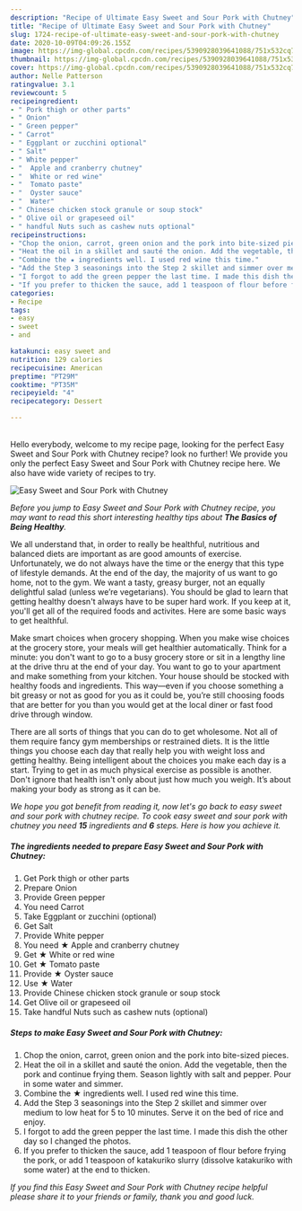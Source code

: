 ```yaml
---
description: "Recipe of Ultimate Easy Sweet and Sour Pork with Chutney"
title: "Recipe of Ultimate Easy Sweet and Sour Pork with Chutney"
slug: 1724-recipe-of-ultimate-easy-sweet-and-sour-pork-with-chutney
date: 2020-10-09T04:09:26.155Z
image: https://img-global.cpcdn.com/recipes/5390928039641088/751x532cq70/easy-sweet-and-sour-pork-with-chutney-recipe-main-photo.jpg
thumbnail: https://img-global.cpcdn.com/recipes/5390928039641088/751x532cq70/easy-sweet-and-sour-pork-with-chutney-recipe-main-photo.jpg
cover: https://img-global.cpcdn.com/recipes/5390928039641088/751x532cq70/easy-sweet-and-sour-pork-with-chutney-recipe-main-photo.jpg
author: Nelle Patterson
ratingvalue: 3.1
reviewcount: 5
recipeingredient:
- " Pork thigh or other parts"
- " Onion"
- " Green pepper"
- " Carrot"
- " Eggplant or zucchini optional"
- " Salt"
- " White pepper"
- "  Apple and cranberry chutney"
- "  White or red wine"
- "  Tomato paste"
- "  Oyster sauce"
- "  Water"
- " Chinese chicken stock granule or soup stock"
- " Olive oil or grapeseed oil"
- " handful Nuts such as cashew nuts optional"
recipeinstructions:
- "Chop the onion, carrot, green onion and the pork into bite-sized pieces."
- "Heat the oil in a skillet and sauté the onion. Add the vegetable, then the pork and continue frying them. Season lightly with salt and pepper. Pour in some water and simmer."
- "Combine the ★ ingredients well. I used red wine this time."
- "Add the Step 3 seasonings into the Step 2 skillet and simmer over medium to low heat for 5 to 10 minutes.   Serve it on the bed of rice and enjoy."
- "I forgot to add the green pepper the last time. I made this dish the other day so I changed the photos."
- "If you prefer to thicken the sauce, add 1 teaspoon of flour before frying the pork, or add 1 teaspoon of katakuriko slurry (dissolve katakuriko with some water) at the end to thicken."
categories:
- Recipe
tags:
- easy
- sweet
- and

katakunci: easy sweet and 
nutrition: 129 calories
recipecuisine: American
preptime: "PT29M"
cooktime: "PT35M"
recipeyield: "4"
recipecategory: Dessert

---
```

<br>
Hello everybody, welcome to my recipe page, looking for the perfect Easy Sweet and Sour Pork with Chutney recipe? look no further! We provide you only the perfect Easy Sweet and Sour Pork with Chutney recipe here. We also have wide variety of recipes to try.
<br>


![Easy Sweet and Sour Pork with Chutney](https://img-global.cpcdn.com/recipes/5390928039641088/751x532cq70/easy-sweet-and-sour-pork-with-chutney-recipe-main-photo.jpg)

<i>Before you jump to Easy Sweet and Sour Pork with Chutney recipe, you may want to read this short interesting healthy tips about <strong>The Basics of Being Healthy</strong>.</i>

We all understand that, in order to really be healthful, nutritious and balanced diets are important as are good amounts of exercise. Unfortunately, we do not always have the time or the energy that this type of lifestyle demands. At the end of the day, the majority of us want to go home, not to the gym. We want a tasty, greasy burger, not an equally delightful salad (unless we’re vegetarians). You should be glad to learn that getting healthy doesn't always have to be super hard work. If you keep at it, you'll get all of the required foods and activites. Here are some basic ways to get healthful.

Make smart choices when grocery shopping. When you make wise choices at the grocery store, your meals will get healthier automatically. Think for a minute: you don't want to go to a busy grocery store or sit in a lengthy line at the drive thru at the end of your day. You want to go to your apartment and make something from your kitchen. Your house should be stocked with healthy foods and ingredients. This way—even if you choose something a bit greasy or not as good for you as it could be, you’re still choosing foods that are better for you than you would get at the local diner or fast food drive through window.

There are all sorts of things that you can do to get wholesome. Not all of them require fancy gym memberships or restrained diets. It is the little things you choose each day that really help you with weight loss and getting healthy. Being intelligent about the choices you make each day is a start. Trying to get in as much physical exercise as possible is another. Don't ignore that health isn't only about just how much you weigh. It’s about making your body as strong as it can be. 


<i>We hope you got benefit from reading it, now let's go back to easy sweet and sour pork with chutney recipe. To cook easy sweet and sour pork with chutney you need <strong>15</strong> ingredients and <strong>6</strong> steps. Here is how you achieve it.
</i>

##### The ingredients needed to prepare Easy Sweet and Sour Pork with Chutney:

1. Get  Pork thigh or other parts
1. Prepare  Onion
1. Provide  Green pepper
1. You need  Carrot
1. Take  Eggplant or zucchini (optional)
1. Get  Salt
1. Provide  White pepper
1. You need  ★ Apple and cranberry chutney
1. Get  ★ White or red wine
1. Get  ★ Tomato paste
1. Provide  ★ Oyster sauce
1. Use  ★ Water
1. Provide  Chinese chicken stock granule or soup stock
1. Get  Olive oil or grapeseed oil
1. Take  handful Nuts such as cashew nuts (optional)


##### Steps to make Easy Sweet and Sour Pork with Chutney:

1. Chop the onion, carrot, green onion and the pork into bite-sized pieces.
1. Heat the oil in a skillet and sauté the onion. Add the vegetable, then the pork and continue frying them. Season lightly with salt and pepper. Pour in some water and simmer.
1. Combine the ★ ingredients well. I used red wine this time.
1. Add the Step 3 seasonings into the Step 2 skillet and simmer over medium to low heat for 5 to 10 minutes.   Serve it on the bed of rice and enjoy.
1. I forgot to add the green pepper the last time. I made this dish the other day so I changed the photos.
1. If you prefer to thicken the sauce, add 1 teaspoon of flour before frying the pork, or add 1 teaspoon of katakuriko slurry (dissolve katakuriko with some water) at the end to thicken.


<i>If you find this Easy Sweet and Sour Pork with Chutney recipe helpful please share it to your friends or family, thank you and good luck.</i>
